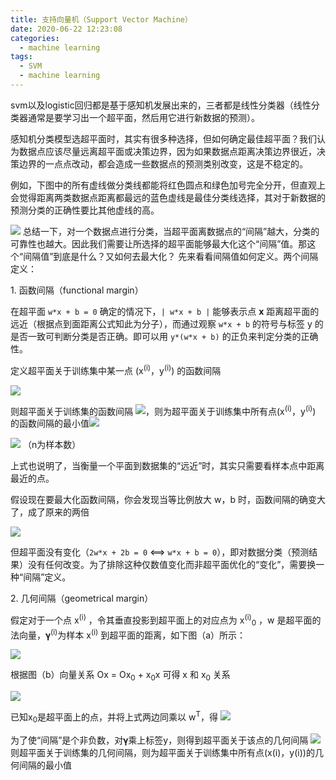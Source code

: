 ```yaml
---
title: 支持向量机（Support Vector Machine）
date: 2020-06-22 12:23:08
categories:
  - machine learning
tags:
  - SVM
  - machine learning
---
```

svm以及logistic回归都是基于感知机发展出来的，三者都是线性分类器（线性分类器通常是要学习出一个超平面，然后用它进行新数据的预测）。

感知机分类模型选超平面时，其实有很多种选择，但如何确定最佳超平面？我们认为数据点应该尽量远离超平面或决策边界，因为如果数据点距离决策边界很近，决策边界的一点点改动，都会造成一些数据点的预测类别改变，这是不稳定的。

例如，下图中的所有虚线做分类线都能将红色圆点和绿色加号完全分开，但直观上会觉得距离两类数据点距离都最远的蓝色虚线是最佳分类线选择，其对于新数据的预测分类的正确性要比其他虚线的高。

![](/SVM/assets/markdown-img-paste-20200622131000250.png)
总结一下，对一个数据点进行分类，当超平面离数据点的“间隔”越大，分类的可靠性也越大。因此我们需要让所选择的超平面能够最大化这个“间隔”值。那这个“间隔值”到底是什么？又如何去最大化？
先来看看间隔值如何定义。两个间隔定义：

1\.   函数间隔（functional margin）

在超平面 ```w*x + b = 0``` 确定的情况下，```| w*x + b |``` 能够表示点 **x** 距离超平面的远近（根据点到面距离公式知此为分子），而通过观察 ```w*x + b``` 的符号与标签 y 的是否一致可判断分类是否正确。即可以用 ```y*(w*x + b)``` 的正负来判定分类的正确性。

定义超平面关于训练集中某一点 (x<sup>(i)</sup>，y<sup>(i)</sup>) 的函数间隔

![](/SVM/assets/markdown-img-paste-20200622131105197.png)

则超平面关于训练集的函数间隔 ![](/SVM/assets/markdown-img-paste-20200622141314674.png)，则为超平面关于训练集中所有点(x<sup>(i)</sup>，y<sup>(i)</sup>) 的函数间隔的最小值![](/SVM/assets/markdown-img-paste-20200622141424827.png)

![](/SVM/assets/markdown-img-paste-2020062214152566.png) （n为样本数）

上式也说明了，当衡量一个平面到数据集的“远近”时，其实只需要看样本点中距离最近的点。

假设现在要最大化函数间隔，你会发现当等比例放大 w，b 时，函数间隔的确变大了，成了原来的两倍

![](/SVM/assets/markdown-img-paste-20200622141807620.png)

但超平面没有变化（```2w*x + 2b = 0``` ⟺ ```w*x + b = 0```），即对数据分类（预测结果）没有任何改变。为了排除这种仅数值变化而非超平面优化的“变化”，需要换一种“间隔”定义。

2\.   几何间隔（geometrical margin）

假定对于一个点 x<sup>(i)</sup> ，令其垂直投影到超平面上的对应点为 x<sup>(i)</sup><sub>0</sub> ，w 是超平面的法向量，𝛄<sup>(i)</sup>为样本 x<sup>(i)</sup> 到超平面的距离，如下图（a）所示：

![](/SVM/assets/markdown-img-paste-20200622142211494.png)

根据图（b）向量关系 Ox = Ox<sub>0</sub> + x<sub>0</sub>x 可得 x 和 x<sub>0</sub> 关系

![](/SVM/assets/markdown-img-paste-20200622142334649.png)

已知x<sub>0</sub>是超平面上的点，并将上式两边同乘以 w<sup>T</sup>，得
![](/SVM/aassets/markdown-img-paste-20200622142448162.png)

为了使“间隔”是个非负数，对𝛄乘上标签y，则得到超平面关于该点的几何间隔
![](/SVM/aassets/markdown-img-paste-20200622142508140.png)
则超平面关于训练集的几何间隔，则为超平面关于训练集中所有点(x(i)，y(i))的几何间隔的最小值

